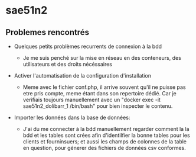 # sae51n2

## Problemes rencontrés

- Quelques petits problèmes recurrents de connexion à la bdd
    - Je me suis penché sur la mise en réseau en des conteneurs, des utilisateurs et des droits nécéssaires
- Activer l'automatisation de la configuration d'installation
     - Meme avec le fichier conf.php, il arrive souvent qu'il ne puisse pas etre pris compte, meme étant dans son repertoire dédié. Car je verifiais toujours manuellement avec un "docker exec -it sae51n2_dolibarr_1 /bin/bash" pour bien inspecter le contenu.

- Importer les données dans la base de données:
    - J'ai du me connecter à la bdd manuellement regarder comment la la bdd et les tables sont crées afin d'identilfier la bonne tables pour les clients et fourninsuers; et aussi les champs de colonnes de la table en question, pour génerer des fichiers de données csv conformes.
